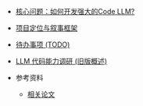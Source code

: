 * [核心问题：如何开发强大的Code LLM?](developing_code_llms.md)  
* [项目定位与叙事框架](project_framing.md)            
* [待办事项 (TODO)](TODO.md)                       
* [LLM 代码能力调研 (旧版概述)](README.md)             

* 参考资料
  * [相关论文](references/papers.md)
  <!-- * [技术文档](references/technical.md) -->

  